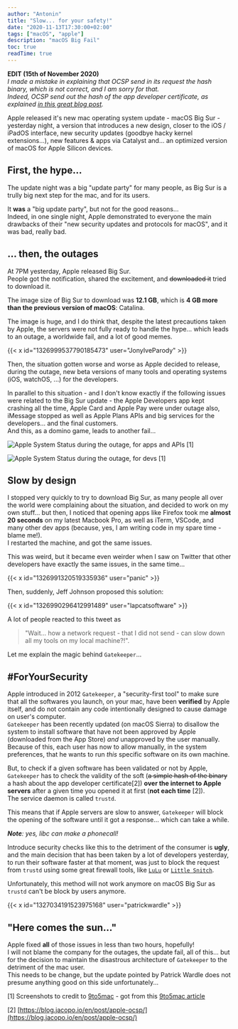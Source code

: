 ```yaml
---
author: "Antonin"
title: "Slow... for your safety!"
date: "2020-11-13T17:30:00+02:00"
tags: ["macOS", "apple"]
description: "macOS Big Fail"
toc: true
readTime: true
---
```


**EDIT (15th of November 2020)**  
_I made a mistake in explaining that OCSP send in its request the hash binary, which is not correct, and I am sorry for that._  
_Indeed, OCSP send out the hash of the app developer certificate, as explained [in this great blog post](https://blog.jacopo.io/en/post/apple-ocsp/)._

Apple released it's new mac operating system update - macOS Big Sur - yesterday night, a version that introduces a new design, closer to the iOS / iPadOS interface, new security updates (goodbye hacky kernel extensions...), new features & apps via Catalyst and... an optimized version of macOS for Apple Silicon devices.

## First, the hype...

The update night was a big "update party" for many people, as Big Sur is a trully big next step for the mac, and for its users.

It **was** a "big update party", but not for the good reasons...  
Indeed, in one single night, Apple demonstrated to everyone the main drawbacks of their "new security updates and protocols for macOS", and it was bad, really bad.

## ... then, the outages

At 7PM yesterday, Apple released Big Sur.  
People got the notification, shared the excitement, and ~~downloaded it~~ tried to download it.

The image size of Big Sur to download was **12.1 GB**, which is **4 GB more than the previous version of macOS**: Catalina.

The image is huge, and I do think that, despite the latest precautions taken by Apple, the servers were not fully ready to handle the hype... which leads to an outage, a worldwide fail, and a lot of good memes.

{{< x id="1326999537790185473" user="JonyIveParody" >}}

Then, the situation gotten worse and worse as Apple decided to release, during the outage, new beta versions of many tools and operating systems (iOS, watchOS, ...) for the developers.

In parallel to this situation - and I don't know exactly if the following issues were related to the Big Sur update - the Apple Developers app kept crashing all the time, Apple Card and Apple Pay were under outage also, iMessage stopped as well as Apple Plans APIs and big services for the developers... and the final customers.  
And this, as a domino game, leads to another fail...

![](/images/macos_big_fail_system_status_apps.png "Apple System Status during the outage, for apps and APIs [1]")

![](/images/macos_big_fail_system_status.png "Apple System Status during the outage, for devs [1]")

## Slow by design

I stopped very quickly to try to download Big Sur, as many people all over the world were complaining about the situation, and decided to work on my own stuff... but then, I noticed that opening apps like Firefox took me **almost 20 seconds** on my latest Macbook Pro, as well as iTerm, VSCode, and many other dev apps (because, yes, I am writing code in my spare time - blame me!).  
I restarted the machine, and got the same issues.

This was weird, but it became even weirder when I saw on Twitter that other developers have exactly the same issues, in the same time...

{{< x id="1326991320519335936" user="panic" >}}

Then, suddenly, Jeff Johnson proposed this solution:

{{< x id="1326990296412991489" user="lapcatsoftware" >}}

A lot of people reacted to this tweet as
> "Wait... how a network request - that I did not send - can slow down all my tools on my local machine?!".

Let me explain the magic behind `Gatekeeper`...

## #ForYourSecurity

Apple introduced in 2012 `Gatekeeper`, a "security-first tool" to make sure that all the softwares you launch, on your mac, have been **verified** by Apple itself, and do not contain any code intentionally designed to cause damage on user's computer.  
`Gatekeeper` has been recently updated (on macOS Sierra) to disallow the system to install software that have not been approved by Apple (downloaded from the App Store) *and* unapproved by the user manually.
Because of this, each user has now to allow manually, in the system preferences, that he wants to run *this* specific software on its own machine.

But, to check if a given software has been validated or not by Apple, `Gatekeeper` has to check the validity of the soft (~~a simple hash of the binary~~ a hash about the app developer certificate[2]) **over the internet to Apple servers** after a given time you opened it at first (**not each time** [2]).  
The service daemon is called `trustd`.

This means that if Apple servers are slow to answer, `Gatekeeper` will block the opening of the software until it got a response... which can take a while.

***Note**: yes, libc can make a phonecall!*

Introduce security checks like this to the detriment of the consumer is **ugly**, and the main decision that has been taken by a lot of developers yesterday, to run their software faster at that moment, was just to block the request from `trustd` using some great firewall tools, like [`LuLu`](https://objective-see.com/products/lulu.html) or [`Little Snitch`](https://www.obdev.at/products/littlesnitch/index.html).

Unfortunately, this method will not work anymore on macOS Big Sur as `trustd` can't be block by users anymore.

{{< x id="1327034191523975168" user="patrickwardle" >}}

## "Here comes the sun..."

Apple fixed **all** of those issues in less than two hours, hopefully!  
I will not blame the company for the outages, the update fail, all of this... but for the decision to maintain the disastrous architecture of `Gatekeeper` to the detriment of the mac user.  
This needs to be change, but the update pointed by Patrick Wardle does not presume anything good on this side unfortunately...

[1] Screenshots to credit to [9to5mac](https://9to5mac.com) - got from this [9to5mac article](https://9to5mac.com/2020/11/12/apple-widespread-outages-big-sur-downloads-catalina-imessage/)

[2] [https://blog.jacopo.io/en/post/apple-ocsp/](https://blog.jacopo.io/en/post/apple-ocsp/)
